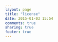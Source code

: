 ```yaml
---
layout: page
title: "license"
date: 2015-01-03 15:54
comments: true
sharing: true
footer: true
---
```

